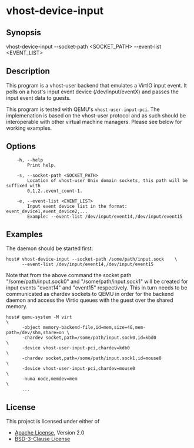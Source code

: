 # vhost-device-input

## Synopsis
vhost-device-input --socket-path <SOCKET_PATH> --event-list <EVENT_LIST>

## Description

This program is a vhost-user backend that emulates a VirtIO input event.
It polls on a host's input event device (/dev/input/eventX) and passes the
input event data to guests.

This program is tested with QEMU's `vhost-user-input-pci`.  The
implemenation is based on the vhost-user protocol and as such should be
interoperable with other virtual machine managers.  Please see below for
working examples.

## Options

```text
    -h, --help
        Print help.

    -s, --socket-path <SOCKET_PATH>
        Location of vhost-user Unix domain sockets, this path will be suffixed with
        0,1,2..event_count-1.

    -e, --event-list <EVENT_LIST>
        Input event device list in the format: event_device1,event_device2,...
        Example: --event-list /dev/input/event14,/dev/input/event15
```

## Examples

The daemon should be started first:

```shell
host# vhost-device-input --socket-path /some/path/input.sock    \
      --event-list /dev/input/event14,/dev/input/event15
```

Note that from the above command the socket path "/some/path/input.sock0" and
"/some/path/input.sock1" will be created for input events "event14" and
"event15" respectively.  This in turn needs to be communicated as chardev
sockets to QEMU in order for the backend daemon and access the Virtio queues
with the guest over the shared memory.

```shell
host# qemu-system -M virt                                                   \
      -object memory-backend-file,id=mem,size=4G,mem-path=/dev/shm,share=on \
      -chardev socket,path=/some/path/input.sock0,id=kbd0                   \
      -device vhost-user-input-pci,chardev=kdb0                             \
      -chardev socket,path=/some/path/input.sock1,id=mouse0                 \
      -device vhost-user-input-pci,chardev=mouse0                           \
      -numa node,memdev=mem                                                 \
      ...
```

## License

This project is licensed under either of

- [Apache License](http://www.apache.org/licenses/LICENSE-2.0), Version 2.0
- [BSD-3-Clause License](https://opensource.org/licenses/BSD-3-Clause)
